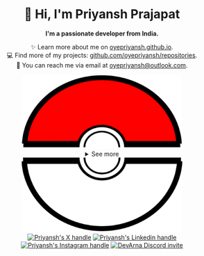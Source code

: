 <div align="center">
  <h1>👋 Hi, I'm Priyansh Prajapat</h1>
  <b>I'm a passionate developer from India.</b>
</div>

<div align="center">
   
  ✨ Learn more about me on [oyepriyansh.github.io](https://oyepriyansh.github.io). <br>
  💻 Find more of my projects: [github.com/oyepriyansh/repositories](https://github.com/oyepriyansh?tab=repositories). <br>
  💌 You can reach me via email at [oyepriyansh@outlook.com](mailto:oyepriyansh@outlook.com).
</div>

<div align="center">
  <a href="#"><img src="assets/pokeball-top.png" width="370px" height="170px"></a>
  <details>
    <summary>See more</summary>
    <a href="#"><img src="assets/bitmoji.png" width="150"></a> <br>
    <a href="#"><img src="assets/typing.svg"></a>
    <details open>
      <summary>About me</summary>
      <div align="left">

```js
/**
 * Represents me.
 * @constructor
 * @param {string} languages - Hindi, Gujrati, English.
 * @param {string} hobbies - Cricket, Music, Gaming.
 * @param {string} interests - DiscordJS, Open Source, Javascript, Java.
 * @param {Date} birthday - 28th of May.
 */
```
  </div>
</details>

<details open>
  <summary>Activity Status</summary>
  <div>
    <a href="https://discord.com/users/838764339942785051" target="_blank">
      <img src="https://oyepriyansh.pages.dev/9d5grh" width="355px">
    </a> <br>
    <a href="https://open.spotify.com/playlist/61FVEPQTp0tU6ELzbvVMer" target="_blank">
      <img src="https://oyepriyansh.pages.dev/fb954dg" width="355px">
    </a>
  </div>
</details>

<details open>
  <summary>Recent Activity</summary>

<!--RECENT_ACTIVITY:start-->
![comments](https://oyepriyansh.pages.dev/i/octicons/Comment.svg) [#219](https://github.com/oyepriyansh/DevTweet/pull/219#issuecomment-1975603025) **|** [oyepriyansh/DevTweet](https://github.com/oyepriyansh/DevTweet)<br>
![fork_repo](https://oyepriyansh.pages.dev/i/octicons/ForkedRepository.svg) [oyepriyansh/vivek9patel.github.io](https://github.com/oyepriyansh/vivek9patel.github.io) **|** [vivek9patel/vivek9patel.github.io](https://github.com/vivek9patel/vivek9patel.github.io)<br>
![fork_repo](https://oyepriyansh.pages.dev/i/octicons/ForkedRepository.svg) [oyepriyansh/discord-invite-widget](https://github.com/oyepriyansh/discord-invite-widget) **|** [casperiv0/discord-invite-widget](https://github.com/casperiv0/discord-invite-widget)<br>
![fork_repo](https://oyepriyansh.pages.dev/i/octicons/ForkedRepository.svg) [oyepriyansh/discord-invite-widget](https://github.com/oyepriyansh/discord-invite-widget) **|** [PriyanshOrg/discord-invite-widget](https://github.com/PriyanshOrg/discord-invite-widget)<br>
![new_star](https://oyepriyansh.pages.dev/i/octicons/StarredRepositoryYellow.svg) [casperiv0/discord-invite-widget](https://github.com/casperiv0/discord-invite-widget)<br>
![comments](https://oyepriyansh.pages.dev/i/octicons/Comment.svg) [#218](https://github.com/oyepriyansh/DevTweet/pull/218#issuecomment-1974322960) **|** [oyepriyansh/DevTweet](https://github.com/oyepriyansh/DevTweet)<br>
![fork_repo](https://oyepriyansh.pages.dev/i/octicons/ForkedRepository.svg) [oyepriyansh/Social-Media](https://github.com/oyepriyansh/Social-Media) **|** [jayk-gupta/Social-Media](https://github.com/jayk-gupta/Social-Media)<br>
![new_star](https://oyepriyansh.pages.dev/i/octicons/StarredRepositoryYellow.svg) [jayk-gupta/Social-Media](https://github.com/jayk-gupta/Social-Media)<br>
![new_star](https://oyepriyansh.pages.dev/i/octicons/StarredRepositoryYellow.svg) [vercel/next.js](https://github.com/vercel/next.js)<br>
![new_star](https://oyepriyansh.pages.dev/i/octicons/StarredRepositoryYellow.svg) [Olivr/free-domain](https://github.com/Olivr/free-domain)<br>
![new_star](https://oyepriyansh.pages.dev/i/octicons/StarredRepositoryYellow.svg) [willin/fediverse-alias](https://github.com/willin/fediverse-alias)<br>
![new_star](https://oyepriyansh.pages.dev/i/octicons/StarredRepositoryYellow.svg) [willin/alias](https://github.com/willin/alias)<br>
![new_star](https://oyepriyansh.pages.dev/i/octicons/StarredRepositoryYellow.svg) [joemccann/dillinger](https://github.com/joemccann/dillinger)<br>
![create_repo](https://oyepriyansh.pages.dev/i/octicons/Repository.svg) [PriyanshOrg/join](https://github.com/PriyanshOrg/join)<br>
![create_repo](https://oyepriyansh.pages.dev/i/octicons/Repository.svg) [PriyanshOrg/PriyanshOrg](https://github.com/PriyanshOrg/PriyanshOrg)<br>
<!--RECENT_ACTIVITY:end-->

</details>

<details open>
  <summary>GitHub Stats</summary>

  <a href="#"><img src="github_stats.svg" width="355px"></a><br>
  <a href="#"><img src="https://oyepriyansh.pages.dev/8d4gtbd" width="355px"></a><br>
  <a href="#"><img src="https://oyepriyansh.pages.dev/f8h48n" width="355px"></a><br>

</details>

</details>
  <a href="#"><img src="assets/pokeball-bottom.png" width="370px" height="170px"></a>
</div>
<div align="center">
  <a href="https://twitter.com/oyepriyansh" target="blank"><img align="center" src="https://priyan.sh.gg/assets/github/readme/twitter.svg" alt="Priyansh's X handle" title="X"/></a>
  <a href="https://linkedin.com/in/oyepriyansh" target="blank"><img align="center" src="https://oyepriyansh.pages.dev/assets/github/readme/linkedin.svg" alt="Priyansh's Linkedin handle" title="Linkedin"/></a> 
  <a href="https://instagram.com/oyepriyansh" target="blank"><img align="center" src="https://oyepriyansh.pages.dev/assets/github/readme/instagram.svg" alt="Priyansh's Instagram handle" title="Instagram"/></a>
  <a href="https://discord.com/invite/AeAjegXn6D" target="blank"><img align="center" src="https://oyepriyansh.pages.dev/assets/github/readme/discord.svg" alt="DevArna Discord invite" title="Discord"/></a>
</div>

